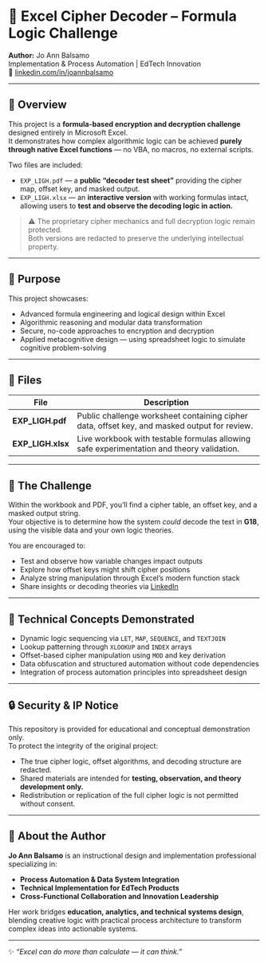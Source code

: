 # 🧩 Excel Cipher Decoder – Formula Logic Challenge

**Author:** Jo Ann Balsamo  
Implementation & Process Automation | EdTech Innovation  
📎 [linkedin.com/in/joannbalsamo](https://linkedin.com/in/joannbalsamo)

---

## 🧠 Overview

This project is a **formula-based encryption and decryption challenge** designed entirely in Microsoft Excel.  
It demonstrates how complex algorithmic logic can be achieved **purely through native Excel functions** — no VBA, no macros, no external scripts.

Two files are included:

- `EXP_LIGH.pdf` — a **public “decoder test sheet”** providing the cipher map, offset key, and masked output.  
- `EXP_LIGH.xlsx` — an **interactive version** with working formulas intact, allowing users to **test and observe the decoding logic in action.**

> ⚠️ The proprietary cipher mechanics and full decryption logic remain protected.  
> Both versions are redacted to preserve the underlying intellectual property.

---

## 🎯 Purpose

This project showcases:
- Advanced formula engineering and logical design within Excel
- Algorithmic reasoning and modular data transformation
- Secure, no-code approaches to encryption and decryption
- Applied metacognitive design — using spreadsheet logic to simulate cognitive problem-solving

---

## 📁 Files

| File | Description |
|------|--------------|
| **EXP_LIGH.pdf** | Public challenge worksheet containing cipher data, offset key, and masked output for review. |
| **EXP_LIGH.xlsx** | Live workbook with testable formulas allowing safe experimentation and theory validation. |

---

## 🧩 The Challenge

Within the workbook and PDF, you’ll find a cipher table, an offset key, and a masked output string.  
Your objective is to determine how the system *could* decode the text in **G18**, using the visible data and your own logic theories.

You are encouraged to:
- Test and observe how variable changes impact outputs  
- Explore how offset keys might shift cipher positions  
- Analyze string manipulation through Excel’s modern function stack  
- Share insights or decoding theories via [LinkedIn](https://linkedin.com/in/joannbalsamo)

---

## 🧰 Technical Concepts Demonstrated

- Dynamic logic sequencing via `LET`, `MAP`, `SEQUENCE`, and `TEXTJOIN`  
- Lookup patterning through `XLOOKUP` and `INDEX` arrays  
- Offset-based cipher manipulation using `MOD` and key derivation  
- Data obfuscation and structured automation without code dependencies  
- Integration of process automation principles into spreadsheet design

---

## 🔒 Security & IP Notice

This repository is provided for educational and conceptual demonstration only.  
To protect the integrity of the original project:

- The true cipher logic, offset algorithms, and decoding structure are redacted.  
- Shared materials are intended for **testing, observation, and theory development only.**  
- Redistribution or replication of the full cipher logic is not permitted without consent.

---

## 💬 About the Author

**Jo Ann Balsamo** is an instructional design and implementation professional specializing in:

- **Process Automation & Data System Integration**  
- **Technical Implementation for EdTech Products**  
- **Cross-Functional Collaboration and Innovation Leadership**

Her work bridges **education, analytics, and technical systems design**, blending creative logic with practical process architecture to transform complex ideas into actionable systems.

---

✨ *“Excel can do more than calculate — it can think.”*
